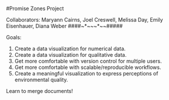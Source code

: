 #Promise Zones Project

Collaborators: Maryann Cairns, Joel Creswell, Melissa Day, Emily Eisenhauer, Diana Weber
####~*~*~*~*~*~*#####

Goals:
1. Create a data visualization for numerical data.  
2. Create a data visualization for qualitative data.  
3. Get more comfortable with version control for multiple users.  
4. Get more comfortable with scalable/reproducible workflows.
5. Create a meaningful visualization to express perceptions of environmental quality.  

Learn to merge documents!